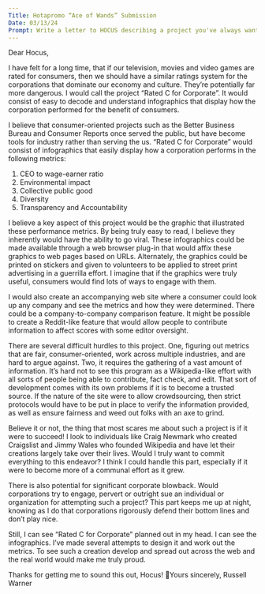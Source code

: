 ```yaml
---
Title: Hotapromo “Ace of Wands” Submission
Date: 03/13/24
Prompt: Write a letter to HOCUS describing a project you've always wanted to take on, but haven't yet had the energy, time, or confidence to pursue. Describe the project in detail, including why it inspires you and what scares you about it. Guess what? This letter is a big step on the road towards completing that project!
---
```


Dear Hocus,

I have felt for a long time, that if our television, movies and video games are rated for consumers, then we should have a similar ratings system for the corporations that dominate our economy and culture. They’re potentially far more dangerous. I would call the project “Rated C for Corporate”. It would consist of easy to decode and understand infographics that display how the corporation performed for the benefit of consumers.

I believe that consumer-oriented projects such as the Better Business Bureau and Consumer Reports once served the public, but have become tools for industry rather than serving the us. “Rated C for Corporate” would consist of infographics that easily display how a corporation performs in the following metrics:

1. CEO to wage-earner ratio
2. Environmental impact
3. Collective public good
4. Diversity
5. Transparency and Accountability

I believe a key aspect of this project would be the graphic that illustrated these performance metrics. By being truly easy to read, I believe they inherently would have the ability to go viral. These infographics could be made available through a web browser plug-in that would affix these graphics to web pages based on URLs. Alternately, the graphics could be printed on stickers and given to volunteers to be applied to street print advertising in a guerrilla effort. I imagine that if the graphics were truly useful, consumers would find lots of ways to engage with them.

I would also create an accompanying web site where a consumer could look up any company and see the metrics and how they were determined. There could be a company-to-company comparison feature. It might be possible to create a Reddit-like feature that would allow people to contribute information to affect scores with some editor oversight.

There are several difficult hurdles to this project. One, figuring out metrics that are fair, consumer-oriented, work across multiple industries, and are hard to argue against. Two, it requires the gathering of a vast amount of information. It’s hard not to see this program as a Wikipedia-like effort with all sorts of people being able to contribute, fact check, and edit. That sort of development comes with its own problems if it is to become a trusted source. If the nature of the site were to allow crowdsourcing, then strict protocols would have to be put in place to verify the information provided, as well as ensure fairness and weed out folks with an axe to grind.

Believe it or not, the thing that most scares me about such a project is if it were to succeed! I look to individuals like Craig Newmark who created Craigslist and Jimmy Wales who founded Wikipedia and have let their creations largely take over their lives. Would I truly want to commit everything to this endeavor? I think I could handle this part, especially if it were to become more of a communal effort as it grew.

There is also potential for significant corporate blowback. Would corporations try to engage, pervert or outright sue an individual or organization for attempting such a project? This part keeps me up at night, knowing as I do that corporations rigorously defend their bottom lines and don’t play nice.

Still, I can see “Rated C for Corporate” planned out in my head. I can see the infographics. I’ve made several attempts to design it and work out the metrics. To see such a creation develop and spread out across the web and the real world would make me truly proud.

Thanks for getting me to sound this out, Hocus!
Yours sincerely,
Russell Warner